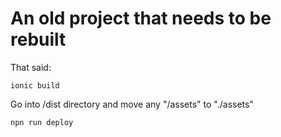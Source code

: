 # An old project that needs to be rebuilt

That said:
```
ionic build
```

Go into /dist directory and move any "/assets" to "./assets"

```
npn run deploy
```